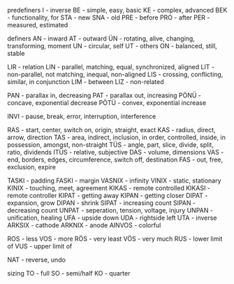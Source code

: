 predefiners 
I - inverse
BE - simple, easy, basic
KE - complex, advanced
BEK - functionality, for
STA - new
SNA - old
PRE - before
PRO - after 
PER - measured, estimated

definers
AN - inward
AT - outward
ÜN - rotating, alive, changing, transforming, moment
UN - circular, self
UT - others
ON - balanced, still, stable


LIR - relation
LIN - parallel, matching, equal, synchronized, aligned
LIT - non-parallel, not matching, inequal, non-aligned
LIS - crossing, conflicting, similar, in conjunction
LIM - between
LIZ - non-related

PAN - parallax in, decreasing 
PAT - parallax out, increasing
PÖNÜ - concave, exponential decrease
PÖTÜ - convex, exponential increase

INVI - pause, break, error, interruption, interference

RAS - start, center, switch on, origin, straight, exact
KAS - radius, direct, arrow, direction
TAS - area, indirect, inclusion, in order, controlled, inside, in possession, amongst,  non-straight
TÜS - angle, part, slice, divide, split, ratio, dividends
ITÜS - relative, subjective
DAS - volume, dimensions
VAS - end, borders, edges, circumference, switch off, destination
FAS - out, free, exclusion, expire


TASKI - padding
FASKI - margin 
VASNIX - infinity
VINIX - static, stationary
KINIX - touching, meet, agreement
KIKAS - remote controlled
KIKASI - remote controller
KIPAT - getting away
KIPAN - getting closer
DIPAT - expansion, grow
DIPAN - shrink
SIPAT - increasing count
SIPAN - decreasing count
UNPAT - seperation, tension, voltage, injury
UNPAN - unification, healing
UFA - upside down 
UDA - rightside left
UTA - inverse
ARKSIX - cathode 
ARKNIX - anode
AINVOS - colorful

ROS - less
VOS - more
RÖS - very least
VÖS - very much
RUS - lower limit of 
VUS - upper limit of

NAT - reverse, undo
 
sizing
TO - full
SO - semi/half
KO - quarter
